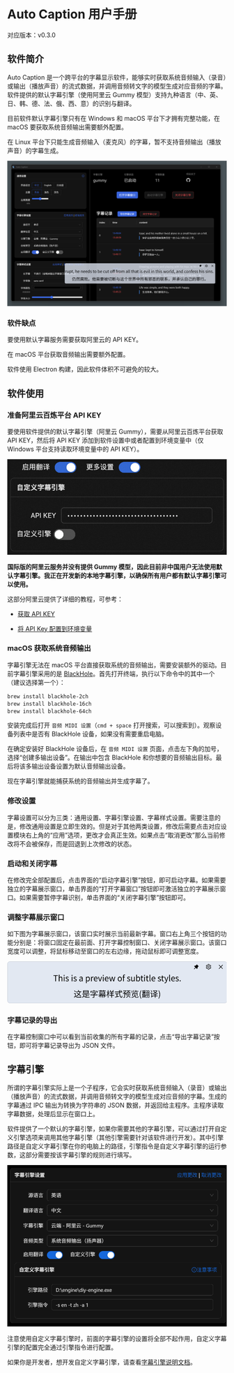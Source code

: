 # Auto Caption 用户手册

对应版本：v0.3.0

## 软件简介

Auto Caption 是一个跨平台的字幕显示软件，能够实时获取系统音频输入（录音）或输出（播放声音）的流式数据，并调用音频转文字的模型生成对应音频的字幕。软件提供的默认字幕引擎（使用阿里云 Gummy 模型）支持九种语言（中、英、日、韩、德、法、俄、西、意）的识别与翻译。

目前软件默认字幕引擎只有在 Windows 和 macOS 平台下才拥有完整功能，在 macOS 要获取系统音频输出需要额外配置。

在 Linux 平台下只能生成音频输入（麦克风）的字幕，暂不支持音频输出（播放声音）的字幕生成。

![](../../assets/media/main_zh.png)

### 软件缺点

要使用默认字幕服务需要获取阿里云的 API KEY。

在 macOS 平台获取音频输出需要额外配置。

软件使用 Electron 构建，因此软件体积不可避免的较大。

## 软件使用

### 准备阿里云百炼平台 API KEY

要使用软件提供的默认字幕引擎（阿里云 Gummy），需要从阿里云百炼平台获取 API KEY，然后将 API KEY 添加到软件设置中或者配置到环境变量中（仅 Windows 平台支持读取环境变量中的 API KEY）。

![](../../assets/media/api_zh.png)

**国际版的阿里云服务并没有提供 Gummy 模型，因此目前非中国用户无法使用默认字幕引擎。我正在开发新的本地字幕引擎，以确保所有用户都有默认字幕引擎可以使用。**

这部分阿里云提供了详细的教程，可参考：

- [获取 API KEY](https://help.aliyun.com/zh/model-studio/get-api-key)

- [将 API Key 配置到环境变量](https://help.aliyun.com/zh/model-studio/configure-api-key-through-environment-variables)

### macOS 获取系统音频输出

字幕引擎无法在 macOS 平台直接获取系统的音频输出，需要安装额外的驱动。目前字幕引擎采用的是 [BlackHole](https://github.com/ExistentialAudio/BlackHole)。首先打开终端，执行以下命令中的其中一个（建议选择第一个）：

```bash
brew install blackhole-2ch
brew install blackhole-16ch
brew install blackhole-64ch
```

安装完成后打开 `音频 MIDI 设置`（`cmd + space` 打开搜索，可以搜索到）。观察设备列表中是否有 BlackHole 设备，如果没有需要重启电脑。

在确定安装好 BlackHole 设备后，在 `音频 MIDI 设置` 页面，点击左下角的加号，选择“创建多输出设备”。在输出中包含 BlackHole 和你想要的音频输出目标。最后将该多输出设备设置为默认音频输出设备。

现在字幕引擎就能捕获系统的音频输出并生成字幕了。

### 修改设置

字幕设置可以分为三类：通用设置、字幕引擎设置、字幕样式设置。需要注意的是，修改通用设置是立即生效的。但是对于其他两类设置，修改后需要点击对应设置模块右上角的“应用”选项，更改才会真正生效。如果点击“取消更改”那么当前修改将不会被保存，而是回退到上次修改的状态。

### 启动和关闭字幕

在修改完全部配置后，点击界面的“启动字幕引擎”按钮，即可启动字幕。如果需要独立的字幕展示窗口，单击界面的“打开字幕窗口”按钮即可激活独立的字幕展示窗口。如果需要暂停字幕识别，单击界面的“关闭字幕引擎”按钮即可。

### 调整字幕展示窗口

如下图为字幕展示窗口，该窗口实时展示当前最新字幕。窗口右上角三个按钮的功能分别是：将窗口固定在最前面、打开字幕控制窗口、关闭字幕展示窗口。该窗口宽度可以调整，将鼠标移动至窗口的左右边缘，拖动鼠标即可调整宽度。

![](../img/01.png)

### 字幕记录的导出

在字幕控制窗口中可以看到当前收集的所有字幕的记录，点击“导出字幕记录”按钮，即可将字幕记录导出为 JSON 文件。

## 字幕引擎

所谓的字幕引擎实际上是一个子程序，它会实时获取系统音频输入（录音）或输出（播放声音）的流式数据，并调用音频转文字的模型生成对应音频的字幕。生成的字幕通过 IPC 输出为转换为字符串的 JSON 数据，并返回给主程序。主程序读取字幕数据，处理后显示在窗口上。

软件提供了一个默认的字幕引擎，如果你需要其他的字幕引擎，可以通过打开自定义引擎选项来调用其他字幕引擎（其他引擎需要针对该软件进行开发）。其中引擎路径是自定义字幕引擎在你的电脑上的路径，引擎指令是自定义字幕引擎的运行参数，这部分需要按该字幕引擎的规则进行填写。

![](../img/02_zh.png)

注意使用自定义字幕引擎时，前面的字幕引擎的设置将全部不起作用，自定义字幕引擎的配置完全通过引擎指令进行配置。

如果你是开发者，想开发自定义字幕引擎，请查看[字幕引擎说明文档](../engine-manual/zh.md)。
